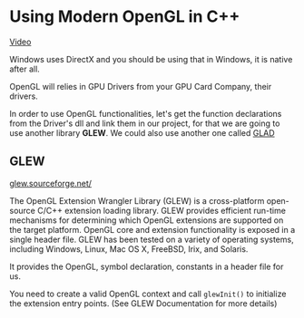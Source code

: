 # Using Modern OpenGL in C++

[Video](https://www.youtube.com/watch?v=H2E3yO0J7TM&list=PLlrATfBNZ98foTJPJ_Ev03o2oq3-GGOS2&t=0s&index=4)

Windows uses DirectX and you should be using that in Windows, it is native after all.

OpenGL will relies in GPU Drivers from your GPU Card Company, their drivers.

In order to use OpenGL functionalities, let's get the function declarations from the Driver's dll and link them in our project, for that we are going to use another library **GLEW**. We could also use another one called [GLAD](https://glad.dav1d.de/)

## GLEW

[glew.sourceforge.net/](http://glew.sourceforge.net/)

The OpenGL Extension Wrangler Library (GLEW) is a cross-platform open-source C/C++ extension loading library. GLEW provides efficient run-time mechanisms for determining which OpenGL extensions are supported on the target platform. OpenGL core and extension functionality is exposed in a single header file. GLEW has been tested on a variety of operating systems, including Windows, Linux, Mac OS X, FreeBSD, Irix, and Solaris.

It provides the OpenGL, symbol declaration, constants in a header file for us.

You need to create a valid OpenGL context and call `glewInit()` to initialize the extension entry points.
(See GLEW Documentation for more details)